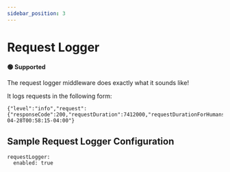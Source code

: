 ```yaml
---
sidebar_position: 3
---
```


# Request Logger

**🟢 Supported**

The request logger middleware does exactly what it sounds like!

It logs requests in the following form:

```
{"level":"info","request":{"responseCode":200,"requestDuration":7412000,"requestDurationForHumans":"7.412ms","clientIp":"127.0.0.1:59221","requestMethod":"POST","requestUri":"/com.snowplowanalytics.snowplow/tp2"},"time":"2022-04-28T00:58:15-04:00"}
```


## Sample Request Logger Configuration

```
requestLogger:
  enabled: true
```
